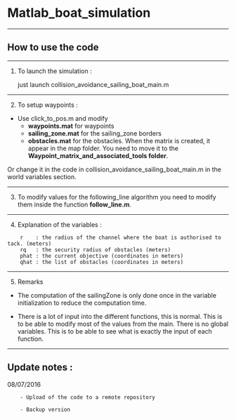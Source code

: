 # Matlab_boat_simulation

___________

## How to use the code
___________

1. To launch the simulation : 

	 just launch collision_avoidance_sailing_boat_main.m
___________

2. To setup waypoints :

 * Use click_to_pos.m and modify
   - **waypoints.mat** for waypoints
   - **sailing_zone.mat** for the sailing_zone borders
   - **obstacles.mat** for the obstacles. When the matrix is created, it appear in the map folder. You need to move it to the **Waypoint_matrix_and_associated_tools folder**.

  Or change it in the code in collision_avoidance_sailing_boat_main.m in the world variables section.
___________

3. To modify values for the following_line algorithm you need to modify them inside the function **follow_line.m**.
___________

4. Explanation of the variables : 
```
    r    : the radius of the channel where the boat is authorised to tack. (meters)  
    rq   : the security radius of obstacles (meters)  
    phat : the current objective (coordinates in meters)  
    qhat : the list of obstacles (coordinates in meters)  
```
___________

5.  Remarks

- The computation of the sailingZone is only done once in the variable initialization to reduce the computation time.

- There is a lot of input into the different functions, this is normal. This is to be able to modify most of the values from the main. There is no global variables. This is to be able to see what is exactly the input of each function.
	
___________

## Update notes : 
	
08/07/2016 
```
	- Upload of the code to a remote repository
	
	- Backup version
```
